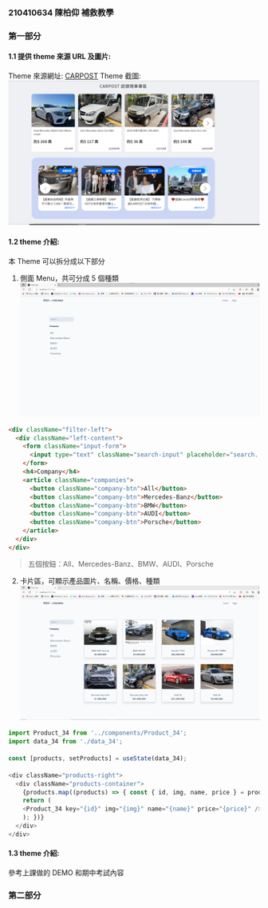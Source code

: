 ### 210410634 陳柏仰 補救教學

### 第一部分

#### 1.1 提供 theme 來源 URL 及圖片:

Theme 來源網址: [CARPOST](https://www.carpost.tw/)
Theme 截圖: ![Theme](carpost.png)

#### 1.2 theme 介紹:

本 Theme 可以拆分成以下部分

1. 側面 Menu，共可分成 5 個種類
   ![navbar](img/navbar.png)

```html
<div className="filter-left">
  <div className="left-content">
    <form className="input-form">
      <input type="text" className="search-input" placeholder="search..." />
    </form>
    <h4>Company</h4>
    <article className="companies">
      <button className="company-btn">All</button>
      <button className="company-btn">Mercedes-Banz</button>
      <button className="company-btn">BMW</button>
      <button className="company-btn">AUDI</button>
      <button className="company-btn">Porsche</button>
    </article>
  </div>
</div>
```

> 五個按鈕：All、Mercedes-Banz、BMW、AUDI、Porsche

2. 卡片區，可顯示產品圖片、名稱、價格、種類
   ![card](img/product_item.png)

```js
import Product_34 from '../components/Product_34';
import data_34 from './data_34';

const [products, setProducts] = useState(data_34);

<div className="products-right">
  <div className="products-container">
    {products.map((products) => { const { id, img, name, price } = products;
    return (
    <Product_34 key="{id}" img="{img}" name="{name}" price="{price}" />
    ); })}
  </div>
</div>
```

#### 1.3 theme 介紹:

參考上課做的 DEMO 和期中考試內容

### 第二部分
